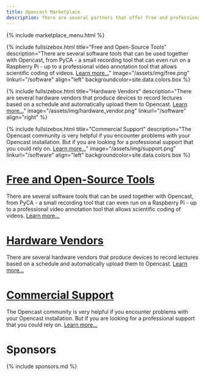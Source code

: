 ```yaml
---
title: Opencast Marketplace
description: There are several partners that offer free and professional tools and services around lecture recording and video management with Opencast.
---
```


{% include marketplace_menu.html %}

{% include fullsizebox.html 
title="Free and Open-Source Tools"
description="There are several software tools that can be used together with Opencast, from PyCA - a small recording tool that can even run on a Raspberry Pi - up to a professional video annotation tool that allows scientific coding of videos. [Learn more...](/tools)"
image="/assets/img/free.png"
linkurl="/software"
align="left"
backgroundcolor=site.data.colors.box
%}

{% include fullsizebox.html 
title="Hardware Vendors"
description="There are several hardware vendors that produce devices to record lectures based on a schedule and automatically upload them to Opencast. [Learn more...](/hardware)"
image="/assets/img/hardware_vendor.png"
linkurl="/software"
align="right"
%}

{% include fullsizebox.html 
title="Commercial Support"
description="The Opencast community is very helpful if you encounter problems with your Opencast installation. But if you are looking for a professional support that you could rely on. [Learn more...](/support)"
image="/assets/img/support.png"
linkurl="/software"
align="left"
backgroundcolor=site.data.colors.box
%}


# [Free and Open-Source Tools](/tools)

There are several software tools that can be used together with Opencast, from PyCA - a small recording tool that can even run on a Raspberry Pi - up to a professional video annotation tool that allows scientific coding of videos. [Learn more...](/tools)

# [Hardware Vendors](/hardware)

There are several hardware vendors that produce devices to record lectures based on a schedule and automatically upload them to Opencast. [Learn more...](/hardware)

# [Commercial Support](/support)

The Opencast community is very helpful if you encounter problems with your Opencast installation. But if you are looking for a professional support that you could rely on. [Learn more...](/support)

# Sponsors

{% include sponsors.md %}
